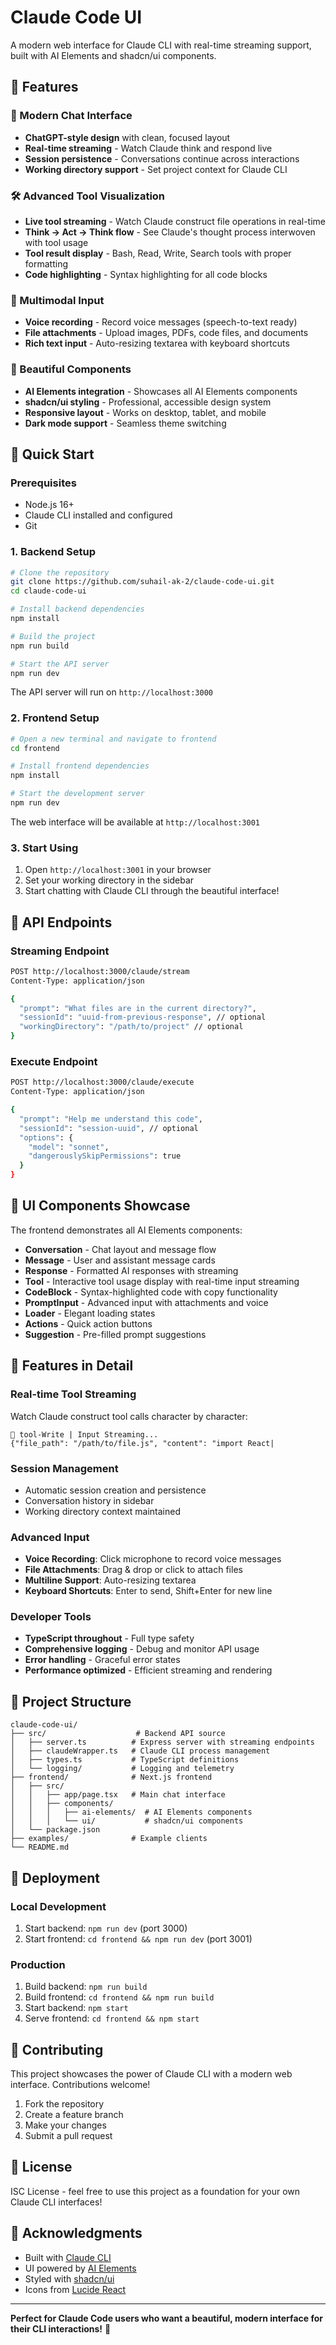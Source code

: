 # Claude Code UI

A modern web interface for Claude CLI with real-time streaming support, built with AI Elements and shadcn/ui components.

## 🌟 Features

### **🎯 Modern Chat Interface**
- **ChatGPT-style design** with clean, focused layout
- **Real-time streaming** - Watch Claude think and respond live
- **Session persistence** - Conversations continue across interactions
- **Working directory support** - Set project context for Claude CLI

### **🛠️ Advanced Tool Visualization**
- **Live tool streaming** - Watch Claude construct file operations in real-time
- **Think → Act → Think flow** - See Claude's thought process interwoven with tool usage
- **Tool result display** - Bash, Read, Write, Search tools with proper formatting
- **Code highlighting** - Syntax highlighting for all code blocks

### **📎 Multimodal Input**
- **Voice recording** - Record voice messages (speech-to-text ready)
- **File attachments** - Upload images, PDFs, code files, and documents
- **Rich text input** - Auto-resizing textarea with keyboard shortcuts

### **🎨 Beautiful Components**
- **AI Elements integration** - Showcases all AI Elements components
- **shadcn/ui styling** - Professional, accessible design system
- **Responsive layout** - Works on desktop, tablet, and mobile
- **Dark mode support** - Seamless theme switching

## 🚀 Quick Start

### **Prerequisites**
- Node.js 16+
- Claude CLI installed and configured
- Git

### **1. Backend Setup**
```bash
# Clone the repository
git clone https://github.com/suhail-ak-2/claude-code-ui.git
cd claude-code-ui

# Install backend dependencies
npm install

# Build the project
npm run build

# Start the API server
npm run dev
```
The API server will run on `http://localhost:3000`

### **2. Frontend Setup**
```bash
# Open a new terminal and navigate to frontend
cd frontend

# Install frontend dependencies
npm install

# Start the development server
npm run dev
```
The web interface will be available at `http://localhost:3001`

### **3. Start Using**
1. Open `http://localhost:3001` in your browser
2. Set your working directory in the sidebar
3. Start chatting with Claude CLI through the beautiful interface!

## 📡 API Endpoints

### **Streaming Endpoint**
```bash
POST http://localhost:3000/claude/stream
Content-Type: application/json

{
  "prompt": "What files are in the current directory?",
  "sessionId": "uuid-from-previous-response", // optional
  "workingDirectory": "/path/to/project" // optional
}
```

### **Execute Endpoint**
```bash
POST http://localhost:3000/claude/execute
Content-Type: application/json

{
  "prompt": "Help me understand this code",
  "sessionId": "session-uuid", // optional
  "options": {
    "model": "sonnet",
    "dangerouslySkipPermissions": true
  }
}
```

## 🎨 UI Components Showcase

The frontend demonstrates all AI Elements components:

- **Conversation** - Chat layout and message flow
- **Message** - User and assistant message cards
- **Response** - Formatted AI responses with streaming
- **Tool** - Interactive tool usage display with real-time input streaming
- **CodeBlock** - Syntax-highlighted code with copy functionality
- **PromptInput** - Advanced input with attachments and voice
- **Loader** - Elegant loading states
- **Actions** - Quick action buttons
- **Suggestion** - Pre-filled prompt suggestions

## 🔧 Features in Detail

### **Real-time Tool Streaming**
Watch Claude construct tool calls character by character:
```
🔧 tool-Write | Input Streaming...
{"file_path": "/path/to/file.js", "content": "import React|
```

### **Session Management**
- Automatic session creation and persistence
- Conversation history in sidebar
- Working directory context maintained

### **Advanced Input**
- **Voice Recording**: Click microphone to record voice messages
- **File Attachments**: Drag & drop or click to attach files
- **Multiline Support**: Auto-resizing textarea
- **Keyboard Shortcuts**: Enter to send, Shift+Enter for new line

### **Developer Tools**
- **TypeScript throughout** - Full type safety
- **Comprehensive logging** - Debug and monitor API usage
- **Error handling** - Graceful error states
- **Performance optimized** - Efficient streaming and rendering

## 📁 Project Structure

```
claude-code-ui/
├── src/                    # Backend API source
│   ├── server.ts          # Express server with streaming endpoints
│   ├── claudeWrapper.ts   # Claude CLI process management
│   ├── types.ts           # TypeScript definitions
│   └── logging/           # Logging and telemetry
├── frontend/              # Next.js frontend
│   ├── src/
│   │   ├── app/page.tsx   # Main chat interface
│   │   ├── components/
│   │   │   ├── ai-elements/  # AI Elements components
│   │   │   └── ui/           # shadcn/ui components
│   └── package.json
├── examples/              # Example clients
└── README.md
```

## 🚀 Deployment

### **Local Development**
1. Start backend: `npm run dev` (port 3000)
2. Start frontend: `cd frontend && npm run dev` (port 3001)

### **Production**
1. Build backend: `npm run build`
2. Build frontend: `cd frontend && npm run build`
3. Start backend: `npm start`
4. Serve frontend: `cd frontend && npm start`

## 🤝 Contributing

This project showcases the power of Claude CLI with a modern web interface. Contributions welcome!

1. Fork the repository
2. Create a feature branch
3. Make your changes
4. Submit a pull request

## 📄 License

ISC License - feel free to use this project as a foundation for your own Claude CLI interfaces!

## 🙏 Acknowledgments

- Built with [Claude CLI](https://docs.anthropic.com/claude/claude-code)
- UI powered by [AI Elements](https://ai-sdk.dev/elements)
- Styled with [shadcn/ui](https://ui.shadcn.com/)
- Icons from [Lucide React](https://lucide.dev/)

---

**Perfect for Claude Code users who want a beautiful, modern interface for their CLI interactions!** 🎉